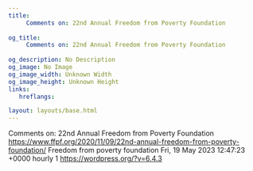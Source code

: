 ```yaml
---
title: 
     Comments on: 22nd Annual Freedom from Poverty Foundation
    
og_title: 
     Comments on: 22nd Annual Freedom from Poverty Foundation
    
og_description: No Description
og_image: No Image
og_image_width: Unknown Width
og_image_height: Unknown Height
links:
   hreflangs:

layout: layouts/base.html
---
```

Comments on: 22nd Annual Freedom from Poverty Foundation
https://www.ffpf.org/2020/11/09/22nd-annual-freedom-from-poverty-foundation/
Freedom from poverty foundation  Fri, 19 May 2023 12:47:23 +0000  hourly  1
https://wordpress.org/?v=6.4.3

